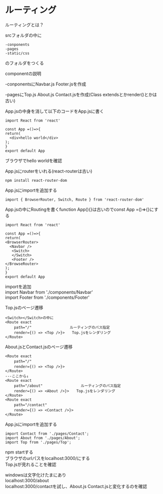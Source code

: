 # ルーティング
ルーティングとは？

srcフォルダの中に
```
-conponents
-pages
-static/css
```  
のフォルダをつくる  

componentの説明  

-conponentsにNavbar.js Footer.jsを作成  

-pagesにTop.js About.js Contact.jsを作成(Class extendsとかrender()とかは古い)  

App.jsの中身を消して以下のコードをApp.jsに書く  
```
import React from 'react'

const App =()=>{
return(
  <div>hello world</div>
);
}
export default App
```  
ブラウザでhello worldを確認  


App.jsにrouterをいれる(react-routerは古い)  
```
npm install react-router-dom  
```  
App.jsにimportを追加する  
```
import { BrowserRouter, Switch, Route } from 'react-router-dom'
```
App.jsの中にRoutingを書くfunction App(){}は古いのでconst App =()=>{}にする    

```
import React from 'react'

const App =()=>{
return(
<BrowserRouter>  
  <Navbar />  
   <Switch>  
   </Switch>  
   <Footer />  
</BrowseRouter>
);
}
export default App
```  

importを追加  
import Navbar from './components/Navbar'  
import Footer from './components/Footer'  

Top.jsのページ遷移  
```
<Switch></Switch>の中に  
<Route exact  
    path="/"　　　　　         ルーティングのパス指定  
    render={() => <Top />}>　　Top.jsをレンダリング  
</Route>  
```  

About.jsとContact.jsのページ遷移  
```
<Route exact  
    path="/"　　　　　          
    render={() => <Top />}>　　  
</Route> 
---ここから↓
<Route exact  
    path="/about"　　　　　         ルーティングのパス指定  
    render={() => <About />}>　　Top.jsをレンダリング  
</Route>  
<Route exact  
    path="/contact"　　　　　          
    render={() => <Contact />}>　　  
</Route> 
```  
 
App.jsにimportを追加する  
```  
import Contact from './pages/Contact';  
import About from './pages/About';  
import Top from './pages/Top';  
```  

npm startする  
ブラウザのurlパスをlocalhost:3000/にする  
Top.jsが見れることを確認  

windowsは文字化けたまにあり  
localhost:3000/about  
localhost:3000/contactを試し、About.js Contact.jsと変化するのを確認  
